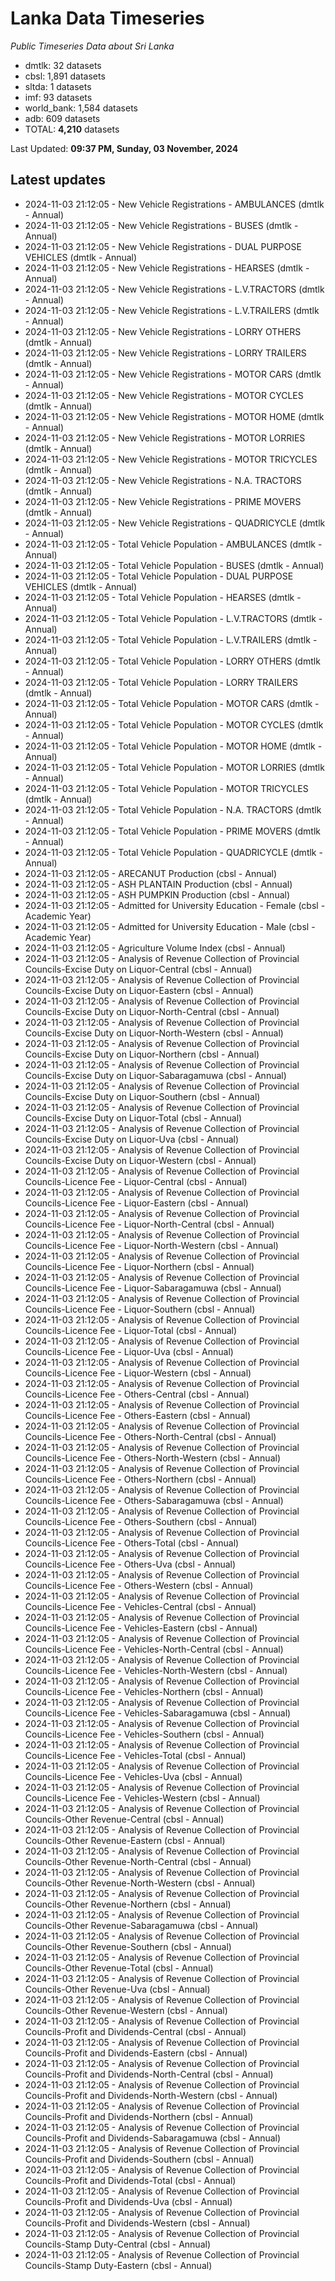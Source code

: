 # Lanka Data Timeseries
*Public Timeseries Data about Sri Lanka*

* dmtlk: 32 datasets
* cbsl: 1,891 datasets
* sltda: 1 datasets
* imf: 93 datasets
* world_bank: 1,584 datasets
* adb: 609 datasets
* TOTAL: **4,210** datasets

Last Updated: **09:37 PM, Sunday, 03 November, 2024**

## Latest updates

* 2024-11-03 21:12:05 - New Vehicle Registrations - AMBULANCES (dmtlk - Annual)
* 2024-11-03 21:12:05 - New Vehicle Registrations - BUSES (dmtlk - Annual)
* 2024-11-03 21:12:05 - New Vehicle Registrations - DUAL PURPOSE VEHICLES (dmtlk - Annual)
* 2024-11-03 21:12:05 - New Vehicle Registrations - HEARSES (dmtlk - Annual)
* 2024-11-03 21:12:05 - New Vehicle Registrations - L.V.TRACTORS (dmtlk - Annual)
* 2024-11-03 21:12:05 - New Vehicle Registrations - L.V.TRAILERS (dmtlk - Annual)
* 2024-11-03 21:12:05 - New Vehicle Registrations - LORRY OTHERS (dmtlk - Annual)
* 2024-11-03 21:12:05 - New Vehicle Registrations - LORRY TRAILERS (dmtlk - Annual)
* 2024-11-03 21:12:05 - New Vehicle Registrations - MOTOR CARS (dmtlk - Annual)
* 2024-11-03 21:12:05 - New Vehicle Registrations - MOTOR CYCLES (dmtlk - Annual)
* 2024-11-03 21:12:05 - New Vehicle Registrations - MOTOR HOME (dmtlk - Annual)
* 2024-11-03 21:12:05 - New Vehicle Registrations - MOTOR LORRIES (dmtlk - Annual)
* 2024-11-03 21:12:05 - New Vehicle Registrations - MOTOR TRICYCLES (dmtlk - Annual)
* 2024-11-03 21:12:05 - New Vehicle Registrations - N.A. TRACTORS (dmtlk - Annual)
* 2024-11-03 21:12:05 - New Vehicle Registrations - PRIME MOVERS (dmtlk - Annual)
* 2024-11-03 21:12:05 - New Vehicle Registrations - QUADRICYCLE (dmtlk - Annual)
* 2024-11-03 21:12:05 - Total Vehicle Population - AMBULANCES (dmtlk - Annual)
* 2024-11-03 21:12:05 - Total Vehicle Population - BUSES (dmtlk - Annual)
* 2024-11-03 21:12:05 - Total Vehicle Population - DUAL PURPOSE VEHICLES (dmtlk - Annual)
* 2024-11-03 21:12:05 - Total Vehicle Population - HEARSES (dmtlk - Annual)
* 2024-11-03 21:12:05 - Total Vehicle Population - L.V.TRACTORS (dmtlk - Annual)
* 2024-11-03 21:12:05 - Total Vehicle Population - L.V.TRAILERS (dmtlk - Annual)
* 2024-11-03 21:12:05 - Total Vehicle Population - LORRY OTHERS (dmtlk - Annual)
* 2024-11-03 21:12:05 - Total Vehicle Population - LORRY TRAILERS (dmtlk - Annual)
* 2024-11-03 21:12:05 - Total Vehicle Population - MOTOR CARS (dmtlk - Annual)
* 2024-11-03 21:12:05 - Total Vehicle Population - MOTOR CYCLES (dmtlk - Annual)
* 2024-11-03 21:12:05 - Total Vehicle Population - MOTOR HOME (dmtlk - Annual)
* 2024-11-03 21:12:05 - Total Vehicle Population - MOTOR LORRIES (dmtlk - Annual)
* 2024-11-03 21:12:05 - Total Vehicle Population - MOTOR TRICYCLES (dmtlk - Annual)
* 2024-11-03 21:12:05 - Total Vehicle Population - N.A. TRACTORS (dmtlk - Annual)
* 2024-11-03 21:12:05 - Total Vehicle Population - PRIME MOVERS (dmtlk - Annual)
* 2024-11-03 21:12:05 - Total Vehicle Population - QUADRICYCLE (dmtlk - Annual)
* 2024-11-03 21:12:05 - ARECANUT Production (cbsl - Annual)
* 2024-11-03 21:12:05 - ASH PLANTAIN Production (cbsl - Annual)
* 2024-11-03 21:12:05 - ASH PUMPKIN Production (cbsl - Annual)
* 2024-11-03 21:12:05 - Admitted for University Education - Female (cbsl - Academic Year)
* 2024-11-03 21:12:05 - Admitted for University Education - Male (cbsl - Academic Year)
* 2024-11-03 21:12:05 - Agriculture Volume Index (cbsl - Annual)
* 2024-11-03 21:12:05 - Analysis of Revenue Collection of Provincial Councils-Excise Duty on Liquor-Central (cbsl - Annual)
* 2024-11-03 21:12:05 - Analysis of Revenue Collection of Provincial Councils-Excise Duty on Liquor-Eastern (cbsl - Annual)
* 2024-11-03 21:12:05 - Analysis of Revenue Collection of Provincial Councils-Excise Duty on Liquor-North-Central (cbsl - Annual)
* 2024-11-03 21:12:05 - Analysis of Revenue Collection of Provincial Councils-Excise Duty on Liquor-North-Western (cbsl - Annual)
* 2024-11-03 21:12:05 - Analysis of Revenue Collection of Provincial Councils-Excise Duty on Liquor-Northern (cbsl - Annual)
* 2024-11-03 21:12:05 - Analysis of Revenue Collection of Provincial Councils-Excise Duty on Liquor-Sabaragamuwa (cbsl - Annual)
* 2024-11-03 21:12:05 - Analysis of Revenue Collection of Provincial Councils-Excise Duty on Liquor-Southern (cbsl - Annual)
* 2024-11-03 21:12:05 - Analysis of Revenue Collection of Provincial Councils-Excise Duty on Liquor-Total (cbsl - Annual)
* 2024-11-03 21:12:05 - Analysis of Revenue Collection of Provincial Councils-Excise Duty on Liquor-Uva (cbsl - Annual)
* 2024-11-03 21:12:05 - Analysis of Revenue Collection of Provincial Councils-Excise Duty on Liquor-Western (cbsl - Annual)
* 2024-11-03 21:12:05 - Analysis of Revenue Collection of Provincial Councils-Licence Fee - Liquor-Central (cbsl - Annual)
* 2024-11-03 21:12:05 - Analysis of Revenue Collection of Provincial Councils-Licence Fee - Liquor-Eastern (cbsl - Annual)
* 2024-11-03 21:12:05 - Analysis of Revenue Collection of Provincial Councils-Licence Fee - Liquor-North-Central (cbsl - Annual)
* 2024-11-03 21:12:05 - Analysis of Revenue Collection of Provincial Councils-Licence Fee - Liquor-North-Western (cbsl - Annual)
* 2024-11-03 21:12:05 - Analysis of Revenue Collection of Provincial Councils-Licence Fee - Liquor-Northern (cbsl - Annual)
* 2024-11-03 21:12:05 - Analysis of Revenue Collection of Provincial Councils-Licence Fee - Liquor-Sabaragamuwa (cbsl - Annual)
* 2024-11-03 21:12:05 - Analysis of Revenue Collection of Provincial Councils-Licence Fee - Liquor-Southern (cbsl - Annual)
* 2024-11-03 21:12:05 - Analysis of Revenue Collection of Provincial Councils-Licence Fee - Liquor-Total (cbsl - Annual)
* 2024-11-03 21:12:05 - Analysis of Revenue Collection of Provincial Councils-Licence Fee - Liquor-Uva (cbsl - Annual)
* 2024-11-03 21:12:05 - Analysis of Revenue Collection of Provincial Councils-Licence Fee - Liquor-Western (cbsl - Annual)
* 2024-11-03 21:12:05 - Analysis of Revenue Collection of Provincial Councils-Licence Fee - Others-Central (cbsl - Annual)
* 2024-11-03 21:12:05 - Analysis of Revenue Collection of Provincial Councils-Licence Fee - Others-Eastern (cbsl - Annual)
* 2024-11-03 21:12:05 - Analysis of Revenue Collection of Provincial Councils-Licence Fee - Others-North-Central (cbsl - Annual)
* 2024-11-03 21:12:05 - Analysis of Revenue Collection of Provincial Councils-Licence Fee - Others-North-Western (cbsl - Annual)
* 2024-11-03 21:12:05 - Analysis of Revenue Collection of Provincial Councils-Licence Fee - Others-Northern (cbsl - Annual)
* 2024-11-03 21:12:05 - Analysis of Revenue Collection of Provincial Councils-Licence Fee - Others-Sabaragamuwa (cbsl - Annual)
* 2024-11-03 21:12:05 - Analysis of Revenue Collection of Provincial Councils-Licence Fee - Others-Southern (cbsl - Annual)
* 2024-11-03 21:12:05 - Analysis of Revenue Collection of Provincial Councils-Licence Fee - Others-Total (cbsl - Annual)
* 2024-11-03 21:12:05 - Analysis of Revenue Collection of Provincial Councils-Licence Fee - Others-Uva (cbsl - Annual)
* 2024-11-03 21:12:05 - Analysis of Revenue Collection of Provincial Councils-Licence Fee - Others-Western (cbsl - Annual)
* 2024-11-03 21:12:05 - Analysis of Revenue Collection of Provincial Councils-Licence Fee - Vehicles-Central (cbsl - Annual)
* 2024-11-03 21:12:05 - Analysis of Revenue Collection of Provincial Councils-Licence Fee - Vehicles-Eastern (cbsl - Annual)
* 2024-11-03 21:12:05 - Analysis of Revenue Collection of Provincial Councils-Licence Fee - Vehicles-North-Central (cbsl - Annual)
* 2024-11-03 21:12:05 - Analysis of Revenue Collection of Provincial Councils-Licence Fee - Vehicles-North-Western (cbsl - Annual)
* 2024-11-03 21:12:05 - Analysis of Revenue Collection of Provincial Councils-Licence Fee - Vehicles-Northern (cbsl - Annual)
* 2024-11-03 21:12:05 - Analysis of Revenue Collection of Provincial Councils-Licence Fee - Vehicles-Sabaragamuwa (cbsl - Annual)
* 2024-11-03 21:12:05 - Analysis of Revenue Collection of Provincial Councils-Licence Fee - Vehicles-Southern (cbsl - Annual)
* 2024-11-03 21:12:05 - Analysis of Revenue Collection of Provincial Councils-Licence Fee - Vehicles-Total (cbsl - Annual)
* 2024-11-03 21:12:05 - Analysis of Revenue Collection of Provincial Councils-Licence Fee - Vehicles-Uva (cbsl - Annual)
* 2024-11-03 21:12:05 - Analysis of Revenue Collection of Provincial Councils-Licence Fee - Vehicles-Western (cbsl - Annual)
* 2024-11-03 21:12:05 - Analysis of Revenue Collection of Provincial Councils-Other Revenue-Central (cbsl - Annual)
* 2024-11-03 21:12:05 - Analysis of Revenue Collection of Provincial Councils-Other Revenue-Eastern (cbsl - Annual)
* 2024-11-03 21:12:05 - Analysis of Revenue Collection of Provincial Councils-Other Revenue-North-Central (cbsl - Annual)
* 2024-11-03 21:12:05 - Analysis of Revenue Collection of Provincial Councils-Other Revenue-North-Western (cbsl - Annual)
* 2024-11-03 21:12:05 - Analysis of Revenue Collection of Provincial Councils-Other Revenue-Northern (cbsl - Annual)
* 2024-11-03 21:12:05 - Analysis of Revenue Collection of Provincial Councils-Other Revenue-Sabaragamuwa (cbsl - Annual)
* 2024-11-03 21:12:05 - Analysis of Revenue Collection of Provincial Councils-Other Revenue-Southern (cbsl - Annual)
* 2024-11-03 21:12:05 - Analysis of Revenue Collection of Provincial Councils-Other Revenue-Total (cbsl - Annual)
* 2024-11-03 21:12:05 - Analysis of Revenue Collection of Provincial Councils-Other Revenue-Uva (cbsl - Annual)
* 2024-11-03 21:12:05 - Analysis of Revenue Collection of Provincial Councils-Other Revenue-Western (cbsl - Annual)
* 2024-11-03 21:12:05 - Analysis of Revenue Collection of Provincial Councils-Profit and Dividends-Central (cbsl - Annual)
* 2024-11-03 21:12:05 - Analysis of Revenue Collection of Provincial Councils-Profit and Dividends-Eastern (cbsl - Annual)
* 2024-11-03 21:12:05 - Analysis of Revenue Collection of Provincial Councils-Profit and Dividends-North-Central (cbsl - Annual)
* 2024-11-03 21:12:05 - Analysis of Revenue Collection of Provincial Councils-Profit and Dividends-North-Western (cbsl - Annual)
* 2024-11-03 21:12:05 - Analysis of Revenue Collection of Provincial Councils-Profit and Dividends-Northern (cbsl - Annual)
* 2024-11-03 21:12:05 - Analysis of Revenue Collection of Provincial Councils-Profit and Dividends-Sabaragamuwa (cbsl - Annual)
* 2024-11-03 21:12:05 - Analysis of Revenue Collection of Provincial Councils-Profit and Dividends-Southern (cbsl - Annual)
* 2024-11-03 21:12:05 - Analysis of Revenue Collection of Provincial Councils-Profit and Dividends-Total (cbsl - Annual)
* 2024-11-03 21:12:05 - Analysis of Revenue Collection of Provincial Councils-Profit and Dividends-Uva (cbsl - Annual)
* 2024-11-03 21:12:05 - Analysis of Revenue Collection of Provincial Councils-Profit and Dividends-Western (cbsl - Annual)
* 2024-11-03 21:12:05 - Analysis of Revenue Collection of Provincial Councils-Stamp Duty-Central (cbsl - Annual)
* 2024-11-03 21:12:05 - Analysis of Revenue Collection of Provincial Councils-Stamp Duty-Eastern (cbsl - Annual)
